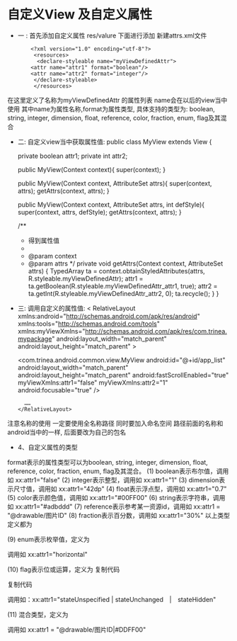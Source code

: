 # 自定义View  及自定义属性

*  一 : 首先添加自定义属性  res/valure 下面进行添加 新建attrs.xml文件
 

           <?xml version="1.0" encoding="utf-8"?>
            <resources>
             <declare-styleable name="myViewDefinedAttr"> 
           <attr name="attr1" format="boolean"/> 
           <attr name="attr2" format="integer"/>
            </declare-styleable> 
            </resources>
 在这里定义了名称为myViewDefinedAttr 的属性列表 name会在以后的view当中使用  其中name为属性名称,format为属性类型, 具体支持的类型为: boolean, string, integer, dimension, float, reference, color, fraction, enum, flag及其混合

* 二: 自定义view当中获取属性值:
      public class MyView extends View {

    private boolean attr1;
    private int     attr2;
    
    public MyView(Context context){
        super(context);
    }
    
    public MyView(Context context, AttributeSet attrs){
        super(context, attrs);
        getAttrs(context, attrs);
    }

    public MyView(Context context, AttributeSet attrs, int defStyle){
        super(context, attrs, defStyle);
        getAttrs(context, attrs);
    }
    
    /**
     * 得到属性值
     * 
     * @param context
     * @param attrs
     */
    private void getAttrs(Context context, AttributeSet attrs) {
        TypedArray ta = context.obtainStyledAttributes(attrs, R.styleable.myViewDefinedAttr);
        attr1 = ta.getBoolean(R.styleable.myViewDefinedAttr_attr1, true);
        attr2 = ta.getInt(R.styleable.myViewDefinedAttr_attr2, 0);
        ta.recycle();
    }
     }


* 三: 调用自定义的属性值:
     <     RelativeLayout xmlns:android="http://schemas.android.com/apk/res/android"
    xmlns:tools="http://schemas.android.com/tools"
    xmlns:myViewXmlns="http://schemas.android.com/apk/res/com.trinea.mypackage"
    android:layout_width="match_parent"
    android:layout_height="match_parent" >

    <com.trinea.android.common.view.MyView
        android:id="@+id/app_list"
        android:layout_width="match_parent"
        android:layout_height="match_parent"
        android:fastScrollEnabled="true"
        myViewXmlns:attr1="false"
        myViewXmlns:attr2="1"
        android:focusable="true" />

        ……
      </RelativeLayout>
注意名称的使用 一定要使用全名称路径 同时要加入命名空间  路径前面的名称和android当中的一样, 后面要改为自己的包名

* 4、自定义属性的类型

format表示的属性类型可以为boolean, string, integer, dimension, float, reference, color, fraction, enum, flag及其混合。
(1) boolean表示布尔值，调用如 xx:attr1="false"
(2) integer表示整型，调用如 xx:attr1="1"
(3) dimension表示尺寸值，调用如 xx:attr1="42dp"
(4) float表示浮点型，调用如 xx:attr1="0.7"
(5) color表示颜色值，调用如 xx:attr1="#00FF00"
(6) string表示字符串，调用如 xx:attr1="#adbddd"
(7) reference表示参考某一资源id，调用如 xx:attr1 = "@drawable/图片ID"
(8) fraction表示百分数，调用如 xx:attr1="30%"
以上类型定义都为<attr name="attr1" format="xxxtype"/>

(9) enum表示枚举值，定义为

<attr name="enum_attr">
      <enum name="horizontal" value="0" />
      <enum name="vertical" value="1" />
</attr>

调用如 xx:attr1="horizontal"

(10) flag表示位或运算，定义为
复制代码

<attr name="windowSoftInputMode">
    <flag name = "stateUnspecified" value = "0" />
    <flag name = "stateUnchanged" value = "1" />
    <flag name = "stateHidden" value = "2" />
    <flag name = "stateAlwaysHidden" value = "3" />
    <flag name = "stateVisible" value = "4" />
    <flag name = "stateAlwaysVisible" value = "5" />
    <flag name = "adjustUnspecified" value = "0x00" />
    <flag name = "adjustResize" value = "0x10" />
    <flag name = "adjustPan" value = "0x20" />
    <flag name = "adjustNothing" value = "0x30" />
 </attr> 

复制代码

调用如：xx:attr1="stateUnspecified | stateUnchanged　|　stateHidden"

(11) 混合类型，定义为

<declare-styleable name = "combine_type">
    <attr name = "background" format = "reference|color" />
</declare-styleable>

调用如 xx:attr1 = "@drawable/图片ID|#DDFF00"